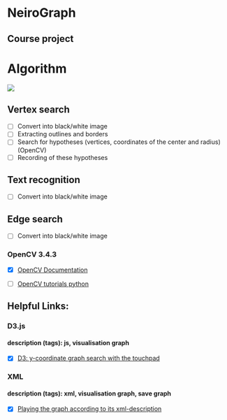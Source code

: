 # NeiroGraph
## Course project

# Algorithm
<image src='alg.png'>

## Vertex search
- [ ] Convert into black/white image
- [ ] Extracting outlines and borders
- [ ] Search for hypotheses (vertices, coordinates of the center and radius) (OpenCV)
- [ ] Recording of these hypotheses

## Text recognition
- [ ] Convert into black/white image

## Edge search
- [ ] Convert into black/white image

### OpenCV 3.4.3
- [x]  [OpenCV Documentation](https://docs.opencv.org/3.4.3/pages.html)
- [ ]  [OpenCV tutorials python](https://pythonprogramming.net/search/?q=opencv)


## Helpful Links:

### D3.js
#### description (tags): js, visualisation graph
- [x] [D3: y-coordinate graph search with the touchpad](http://qaru.site/questions/531586/d3-finding-graph-y-coordinate-with-mouseover)

### XML
#### description (tags): xml, visualisation graph, save graph
- [x] [Playing the graph according to its xml-description](http://www.100byte.ru/stdntswrks/gx/gx.html#p3_3)
